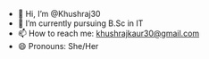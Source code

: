 - 👋 Hi, I’m @Khushraj30
- 🌱 I’m currently pursuing B.Sc in IT 
- 📫 How to reach me: khushrajkaur30@gmail.com
- 😄 Pronouns: She/Her


<!---
Khushraj30/Khushraj30 is a ✨ special ✨ repository because its `README.md` (this file) appears on your GitHub profile.
You can click the Preview link to take a look at your changes.
--->
